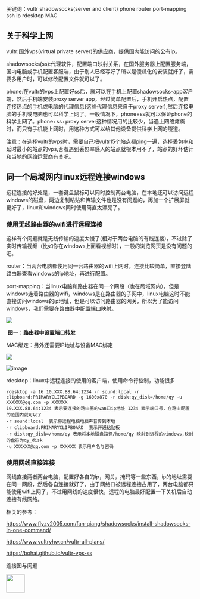 关键词：vultr shadowsocks(server and client) phone  router port-mapping ssh ip  rdesktop MAC

## 关于科学上网

vultr:国外vps(virtual private server)的供应商，提供国内能访问的公有ip。

shadowsocks(ss):代理软件，配置端口映射关系，在国外服务器上配置服务端，国内电脑或手机配置客服端，由于别人已经写好了所以是傻瓜化的安装就好了，需要多用户时，可以修改配置文件就可以了。

phone:在vultr的vps上配置好ss后，就可以在手机上配置shadowsocks-app客户端，然后手机端安装proxy server app，经过简单配置后，手机开启热点，配置连接热点的手机或电脑的代理信息(这些代理信息来自于proxy server),然后连接电脑的手机或电脑也可以科学上网了。一般情况下，phone+ss就可以保证phone的科学上网了。phone+ss+proxy server这种情况用的比较少，当遇上网络瘫痪时，而只有手机能上网时，用这种方式可以给其他设备提供科学上网的隧道。

注意：在选择vultr的vps时，需要自己把vultr15个站点都ping一遍，选择丢包率和延时最小的站点的vps,否者遇到丢包率感人的站点就根本用不了，站点的好坏估计和当地的网络运营商有关吧。

## 同一个局域网内linux远程连接windows

远程连接的好处是，一套键盘鼠标可以同时控制两台电脑，在本地还可以访问远程windows的磁盘，两边复制粘贴和传输文件也是没有问题的，再加一个扩展屏就更好了，linux和windows同时使用简直太漂亮了。

### 使用无线路由器的wifi进行远程连接

这样有个问题就是无线传输的速度太慢了(相对于两台电脑的有线连接)，不过除了实时传输视频（比如你在windows上面看视频时），一般的浏览网页是没有问题的吧。

router：当两台电脑都使用同一台路由器的wifi上网时，连接比较简单，直接登陆路由器查看windows的ip地址，再进行配置。

port-mapping：当linux电脑和路由器在同一个网段（也在局域网内），但是windows连着路由器的wifi，windows是在路由器的子网中，linux电脑这时不能直接访问windows的ip地址，但是可以访问路由器的网关，所以为了能访问windows，我们需要在路由器中配置端口映射。

<img src="http://ww1.sinaimg.cn/large/006VCsflgy1g4xdm83h5pj30pq0dijuu.jpg"/>

​                                                                    **图一：路由器中设置端口转发**

MAC绑定：另外还需要IP地址与设备MAC绑定

<img src="http://ww1.sinaimg.cn/large/006VCsflgy1g4x86e9owqj30gm055dfy.jpg"/>

![image](http://ww1.sinaimg.cn/large/006VCsflgy1g4x86e9owqj30gm055dfy.jpg)

rdesktop：linux中远程连接的使用的客户端，使用命令行控制，功能很多

```shell
rdesktop -a 16 10.XXX.88.64:1234 -r sound:local -r clipboard:PRIMARYCLIPBOARD -g 1600x870 -r disk:qy_disk=/home/qy -u XXXXXX@qq.com -p XXXXXX
10.XXX.88.64:1234 表示要连接的路由器的wan口ip地址 1234 表示端口号，在路由配置的范围内就可以了
-r sound:local  表示将远程电脑电脑声音传到本地
-r clipboard:PRIMARYCLIPBOARD  表示开通粘贴板
-r disk:qy_disk=/home/qy 表示将本地磁盘路径/home/qy 映射到远程的windows,映射的盘符为qy_disk
-u XXXXXX@qq.com -p XXXXXX 表示用户名与密码
```

### 使用网线直接连接

网线直接两者两台电脑，配置好各自的ip，网关，掩码等一些东西，ip的地址需要在同一网段，然后各自连接就好了，由于网络口被远程连接占用了，两台电脑都只能使用wifi上网了，不过用网线的速度很快，远程的电脑最好配置一下关机后自动连接有线网络。

相关的参考：

https://www.flyzy2005.com/fan-qiang/shadowsocks/install-shadowsocks-in-one-command/

https://www.vultryhw.cn/vultr-all-plans/

https://bohai.github.io/vultr-vps-ss


连接图与问题

<img src="http://ww1.sinaimg.cn/large/006VCsflgy1g4x8lz408pj32ao3281la.jpg" width=50/>

































